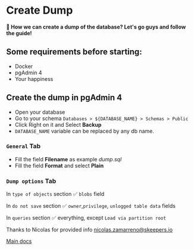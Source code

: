 # Create Dump

**👋  How we can create a dump of the database? Let's go guys and follow the guide!**

## Some requirements before starting:

- Docker
- pgAdmin 4
- Your happiness

## Create the dump in pgAdmin 4

- Open your database
- Go to your schema `Databases > ${DATABASE_NAME} > Schemas > Public`
- Click Right on it and Select **Backup**
- `DATABASE_NAME` variable can be replaced by any db name.

### **`General` Tab**

- Fill the field **Filename** as example *dump.sql*
- Fill the field **Format** and select **Plain**

### **`Dump options` Tab**

In `type of objects` section  ✅   `blobs` field

In `do not save` section  ✅   `owner`,`privilege`, `unlogged table data` fields

In `queries` section  ✅   everything, except `Load via partition root`


Thanks to Nicolas for provided info
nicolas.zamarreno@skeepers.io

[Main docs](../../Readme.md)
